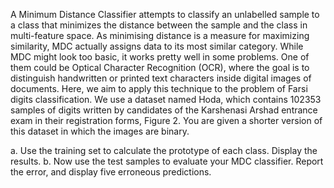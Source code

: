 A Minimum Distance Classifier attempts to classify an unlabelled sample to a class that minimizes the distance between the sample and the class in multi-feature space. As minimising distance is a measure for maximizing similarity, MDC actually assigns data to its most similar category.
While MDC might look too basic, it works pretty well in some problems. One of them could be Optical Character Recognition (OCR), where the goal is to distinguish handwritten or printed text characters inside digital images of documents. Here, we aim to apply this technique to the problem of Farsi digits classification. We use a dataset named Hoda, which contains 102353 samples of digits written by candidates of the Karshenasi Arshad entrance exam in their registration forms, Figure 2. You are given a shorter version of this dataset in which the images are binary.

a. Use the training set to calculate the prototype of each class. Display the results.
b. Now use the test samples to evaluate your MDC classifier. Report the error, and display five
erroneous predictions.
